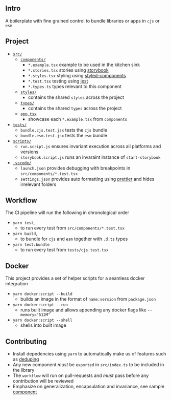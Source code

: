 
## Intro

A boilerplate with fine grained control to bundle libraries or apps in `cjs` or `esm`

## Project

- [`src/`]()
    - [`components/`]()
        - `*.example.tsx` example to be used in the kitchen sink
        - `*.stories.tsx` stories using [storybook](https://github.com/storybookjs/storybook)
        - `*.styles.tsx` styling using [styled-components](https://github.com/styled-components/styled-components)
        - `*.test.tsx` testing using [jest](https://github.com/facebook/jest)
        - `*.types.ts` types relevant to this component
    - [`styles/`]()
        - contains the shared `styles` across the project
    - [`types/`]()
        - contains the shared `types` across the project
    - [`app.tsx`]()
        - showcase each `*.example.tsx` from `components`
- [`tests/`](#jfj)
    - `bundle.cjs.test.jsx` tests the `cjs` bundle
    - `bundle.esm.test.jsx` tests the `esm` bundle
- [`scripts/`]()  
    - `run.script.js` ensures invariant execution across all platforms and versions
    - `storybook.script.js` runs an invaraint instance of `start-storybook`
- [`.vscode/`]()
    - `launch.json` provides debugging with breakpoints in `src/components/*.test.tsx` 
    - `settings.json` provides auto formatting using [prettier](https://marketplace.visualstudio.com/items?itemName=esbenp.prettier-vscode) and hides irrelevant folders



## Workflow
The CI pipeline will run the following in chronological order
- `yarn test`, 
    - to run every test from `src/components/*.test.tsx`
- `yarn build`, 
    - to bundle for `cjs` and `esm` together with `.d.ts` types
- `yarn test:bundle`
    - to run every test from `tests/cjs.test.tsx`


## Docker
This project provides a set of helper scripts for a seamless docker integration
- `yarn docker:script --build`
    - builds an image in the format of `name:version` from `package.json`
- `yarn docker:script --run`
    - runs built image and allows appending any docker flags like `--memory="512M"`
- `yarn docker:script --shell`
    - shells into built image


## Contributing
- Install depedencies using `yarn` to automatically make us of features such as [deduping](https://classic.yarnpkg.com/en/docs/cli/dedupe)
- Any new component _must_ be `exported` in `src/index.ts` to be included in the library
- The `workflow` will run on pull-requests and _must_ pass before any contribution will be reviewed
- Emphasize on generalization, encapsulation and invariance, see sample [component]()



